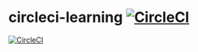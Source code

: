 # circleci-learning [![CircleCI](https://dl.circleci.com/status-badge/img/gh/danielbmeireles/circleci-learning/tree/main.svg?style=svg)](https://dl.circleci.com/status-badge/redirect/gh/danielbmeireles/circleci-learning/tree/main)

[![CircleCI](https://dl.circleci.com/insights-snapshot/gh/danielbmeireles/circleci-learning/main/say-hello-workflow/badge.svg?window=30d)](https://app.circleci.com/insights/github/danielbmeireles/circleci-learning/workflows/say-hello-workflow/overview?branch=main&reporting-window=last-30-days&insights-snapshot=true)
